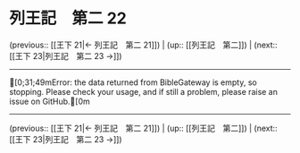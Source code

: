 # 列王記　第二 22

(previous:: [[王下 21|← 列王記　第二 21]]) | (up:: [[列王記　第二]]) | (next:: [[王下 23|列王記　第二 23 →]])

***
[0;31;49mError: the data returned from BibleGateway is empty, so stopping. Please check your usage, and if still a problem, please raise an issue on GitHub.[0m

***

(previous:: [[王下 21|← 列王記　第二 21]]) | (up:: [[列王記　第二]]) | (next:: [[王下 23|列王記　第二 23 →]])
